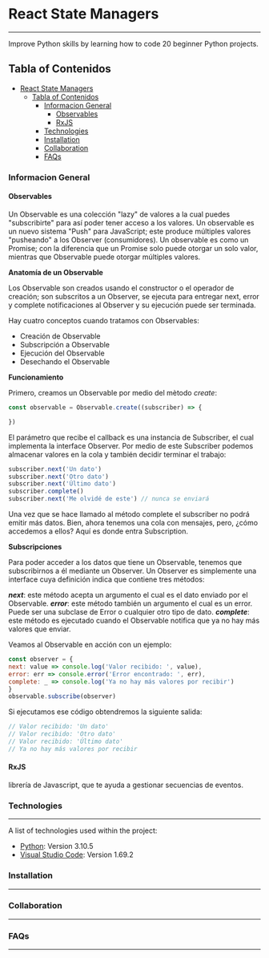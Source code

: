 # React State Managers
***
 Improve Python skills by learning how to code 20 beginner Python projects.
## Tabla of Contenidos
- [React State Managers](#react-state-managers)
  - [Tabla of Contenidos](#tabla-of-contenidos)
    - [Informacion General](#informacion-general)
      - [Observables](#observables)
      - [RxJS](#rxjs)
    - [Technologies](#technologies)
    - [Installation](#installation)
    - [Collaboration](#collaboration)
    - [FAQs](#faqs)


### Informacion General
#### Observables
Un Observable es una colección "lazy" de valores a la cual puedes "subscribirte" para así poder tener acceso a los valores. Un observable es un nuevo sistema "Push" para JavaScript; este produce múltiples valores "pusheando" a los Observer (consumidores). Un observable es como un Promise; con la diferencia que un Promise solo puede otorgar un solo valor, mientras que Observable puede otorgar múltiples valores.

**Anatomía de un Observable**

Los Observable son creados usando el constructor o el operador de creación; son subscritos a un Observer, se ejecuta para entregar next, error y complete notificaciones al Observer y su ejecución puede ser terminada.

Hay cuatro conceptos cuando tratamos con Observables:

* Creación de Observable
* Subscripción a Observable
* Ejecución del Observable
* Desechando el Observable

**Funcionamiento**

Primero, creamos un Observable por medio del mètodo *create*:

  ```javascript
  const observable = Observable.create((subscriber) => {

  })
  ```

  El parámetro que recibe el callback es una instancia de Subscriber, el cual implementa la interface Observer. Por medio de este Subscriber podemos almacenar valores en la cola y también decidir terminar el trabajo:

  ```javascript
  subscriber.next('Un dato')
  subscriber.next('Otro dato')
  subscriber.next('Último dato')
  subscriber.complete()
  subscriber.next('Me olvidé de este') // nunca se enviará
  ```

  Una vez que se hace llamado al método complete el subscriber no podrá emitir más datos. Bien, ahora tenemos una cola con mensajes, pero, ¿cómo accedemos a ellos? Aquí es donde entra Subscription.

  **Subscripciones**

  Para poder acceder a los datos que tiene un Observable, tenemos que subscribirnos a él mediante un Observer. Un Observer es simplemente una interface cuya definición indica que contiene tres métodos:

  ***next***: este método acepta un argumento el cual es el dato enviado por el Observable.
  ***error***: este método también un argumento el cual es un error. Puede ser una subclase de Error o cualquier otro tipo de dato.
  ***complete***: este método es ejecutado cuando el Observable notifica que ya no hay más valores que enviar.

  Veamos al Observable en acción con un ejemplo:

  ```javascript
  const observer = {
  next: value => console.log('Valor recibido: ', value),
  error: err => console.error('Error encontrado: ', err),
  complete: _ => console.log('Ya no hay más valores por recibir')
  }
  observable.subscribe(observer)
  ```

  Si ejecutamos ese código obtendremos la siguiente salida:

  ```javascript
  // Valor recibido: 'Un dato'
  // Valor recibido: 'Otro dato'
  // Valor recibido: 'Último dato'
  // Ya no hay más valores por recibir
  ```
#### RxJS 
librería de Javascript, que te ayuda a gestionar secuencias de eventos.

### Technologies
***
A list of technologies used within the project:
* [Python](https://www.python.org/): Version 3.10.5
* [Visual Studio Code](https://code.visualstudio.com/): Version 1.69.2
### Installation
***
### Collaboration
***
### FAQs
***
